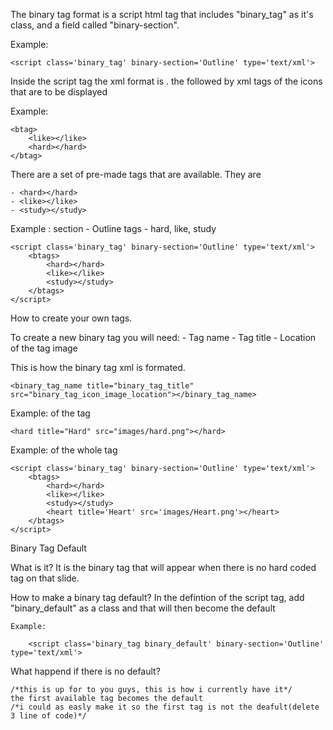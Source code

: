 The binary tag format is a script html tag that includes "binary_tag" as it's class, and a field called "binary-section".

Example:

	<script class='binary_tag' binary-section='Outline' type='text/xml'>


Inside the script tag the xml format is <btag>.
the followed by xml tags of the icons that are to be displayed

Example:

	<btag>
		<like></like>
		<hard></hard>
	</btag>

There are a set of pre-made tags that are available. They are

	- <hard></hard>
	- <like></like>
	- <study></study>

Example :
	section - Outline
	tags - hard, like, study

	<script class='binary_tag' binary-section='Outline' type='text/xml'>
		<btags>
		    <hard></hard>
		    <like></like>
		    <study></study>
		</btags>
	</script>


How to create your own tags.



To create a new binary tag you will need:
	- Tag name
	- Tag title
	- Location of the tag image

This is how the binary tag xml is formated.

	<binary_tag_name title="binary_tag_title" src="binary_tag_icon_image_location"></binary_tag_name>

Example: of the tag

	<hard title="Hard" src="images/hard.png"></hard>

Example: of the whole tag

	<script class='binary_tag' binary-section='Outline' type='text/xml'>
		<btags>
		    <hard></hard>
		    <like></like>
		    <study></study>
		    <heart title='Heart' src='images/Heart.png'></heart>
		</btags>
	</script>


Binary Tag Default

What is it?
	It is the binary tag that will appear when there is no hard coded tag on that slide.

How to make a binary tag default?
	In the defintion of the script tag, add "binary_default" as a class and that will then become the default
	
	Example:

		<script class='binary_tag binary_default' binary-section='Outline' type='text/xml'>

What happend if there is no default?
	
	/*this is up for to you guys, this is how i currently have it*/
	the first available tag becomes the default
	/*i could as easly make it so the first tag is not the deafult(delete 3 line of code)*/